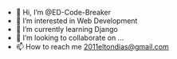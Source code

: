 - 👋 Hi, I’m @ED-Code-Breaker
- 👀 I’m interested in Web Development
- 🌱 I’m currently learning Django
- 💞️ I’m looking to collaborate on ...
- 📫 How to reach me 2011eltondias@gmail.com

<!---
ED-Code-Breaker/ED-Code-Breaker is a ✨ special ✨ repository because its `README.md` (this file) appears on your GitHub profile.
You can click the Preview link to take a look at your changes.
--->
